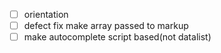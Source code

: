 - [ ] orientation
- [ ] defect fix make array passed to markup
- [ ] make autocomplete script based(not datalist)
